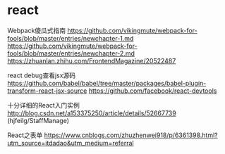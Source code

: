 # react
Webpack傻瓜式指南
https://github.com/vikingmute/webpack-for-fools/blob/master/entries/newchapter-1.md
https://github.com/vikingmute/webpack-for-fools/blob/master/entries/newchapter-2.md
https://zhuanlan.zhihu.com/FrontendMagazine/20522487

react debug查看jsx源码
https://github.com/babel/babel/tree/master/packages/babel-plugin-transform-react-jsx-source
https://github.com/facebook/react-devtools

十分详细的React入门实例
http://blog.csdn.net/a153375250/article/details/52667739 (hjfeilg/StaffManage)

React之表单
https://www.cnblogs.com/zhuzhenwei918/p/6361398.html?utm_source=itdadao&utm_medium=referral
